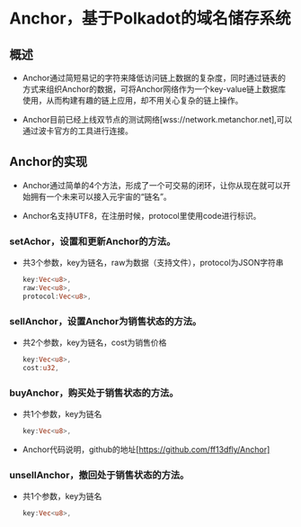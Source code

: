 # Anchor，基于Polkadot的域名储存系统

## 概述

- Anchor通过简短易记的字符来降低访问链上数据的复杂度，同时通过链表的方式来组织Anchor的数据，可将Anchor网络作为一个key-value链上数据库使用，从而构建有趣的链上应用，却不用关心复杂的链上操作。

- Anchor目前已经上线双节点的测试网络[wss://network.metanchor.net],可以通过波卡官方的工具进行连接。


## Anchor的实现

- Anchor通过简单的4个方法，形成了一个可交易的闭环，让你从现在就可以开始拥有一个未来可以接入元宇宙的“链名”。

- Anchor名支持UTF8，在注册时候，protocol里使用code进行标识。
  
### setAchor，设置和更新Anchor的方法。

- 共3个参数，key为链名，raw为数据（支持文件），protocol为JSON字符串
  
  ```RUST
  key:Vec<u8>,
  raw:Vec<u8>,
  protocol:Vec<u8>,
  ```

### sellAnchor，设置Anchor为销售状态的方法。

- 共2个参数，key为链名，cost为销售价格
  
  ```RUST
  key:Vec<u8>,
  cost:u32,
  ```

### buyAnchor，购买处于销售状态的方法。

- 共1个参数，key为链名

  ```RUST
  key:Vec<u8>,
  ```

- Anchor代码说明，github的地址[https://github.com/ff13dfly/Anchor]
  
### unsellAnchor，撤回处于销售状态的方法。

- 共1个参数，key为链名

  ```RUST
  key:Vec<u8>,
  ```
  